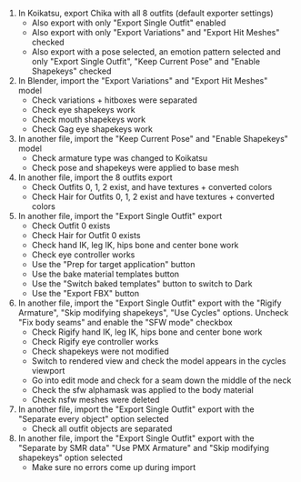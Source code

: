 1. In Koikatsu, export Chika with all 8 outfits (default exporter settings)
    * Also export with only "Export Single Outfit" enabled
    * Also export with only "Export Variations" and "Export Hit Meshes" checked
    * Also export with a pose selected, an emotion pattern selected and only "Export Single Outfit", "Keep Current Pose" and "Enable Shapekeys" checked
1. In Blender, import the "Export Variations" and "Export Hit Meshes" model
    * Check variations + hitboxes were separated
    * Check eye shapekeys work
    * Check mouth shapekeys work
    * Check Gag eye shapekeys work
1. In another file, import the "Keep Current Pose" and "Enable Shapekeys" model
    * Check armature type was changed to Koikatsu
    * Check pose and shapekeys were applied to base mesh
1. In another file, import the 8 outfits export
    * Check Outfits 0, 1, 2 exist, and have textures + converted colors
    * Check Hair for Outfits 0, 1, 2 exist and have textures + converted colors
1. In another file, import the "Export Single Outfit" export
    * Check Outfit 0 exists
    * Check Hair for Outfit 0 exists
    * Check hand IK, leg IK, hips bone and center bone work
    * Check eye controller works
    * Use the "Prep for target application" button
    * Use the bake material templates button
    * Use the "Switch baked templates" button to switch to Dark
    * Use the "Export FBX" button
1. In another file, import the "Export Single Outfit" export with the "Rigify Armature", "Skip modifying shapekeys", "Use Cycles" options. Uncheck "Fix body seams" and enable the "SFW mode" checkbox
    * Check Rigify hand IK, leg IK, hips bone and center bone work
    * Check Rigify eye controller works
    * Check shapekeys were not modified
    * Switch to rendered view and check the model appears in the cycles viewport
    * Go into edit mode and check for a seam down the middle of the neck
    * Check the sfw alphamask was applied to the body material
    * Check nsfw meshes were deleted
1. In another file, import the "Export Single Outfit" export with the "Separate every object" option selected
    * Check all outfit objects are separated
1. In another file, import the "Export Single Outfit" export with the "Separate by SMR data" "Use PMX Armature" and "Skip modifying shapekeys" option selected
    * Make sure no errors come up during import